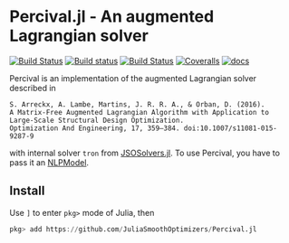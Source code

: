 # Percival.jl - An augmented Lagrangian solver

[![Build Status](https://travis-ci.org/JuliaSmoothOptimizers/Percival.jl.svg?branch=master)](https://travis-ci.org/JuliaSmoothOptimizers/Percival.jl)
[![Build status](https://ci.appveyor.com/api/projects/status/kp1o6ejuu6kgskvp/branch/master?svg=true)](https://ci.appveyor.com/project/dpo/percival-jl/branch/master)
[![Build Status](https://api.cirrus-ci.com/github/JuliaSmoothOptimizers/Percival.jl.svg)](https://cirrus-ci.com/github/JuliaSmoothOptimizers/Percival.jl)
[![Coveralls](https://coveralls.io/repos/JuliaSmoothOptimizers/Percival.jl/badge.svg?branch=master&service=github)](https://coveralls.io/github/JuliaSmoothOptimizers/Percival.jl?branch=master)
[![docs](https://img.shields.io/badge/docs-latest-3f51b5.svg)](https://JuliaSmoothOptimizers.github.io/Percival.jl/latest)

Percival is an implementation of the augmented Lagrangian solver described in

    S. Arreckx, A. Lambe, Martins, J. R. R. A., & Orban, D. (2016).
    A Matrix-Free Augmented Lagrangian Algorithm with Application to Large-Scale Structural Design Optimization.
    Optimization And Engineering, 17, 359–384. doi:10.1007/s11081-015-9287-9

with internal solver `tron` from [JSOSolvers.jl](https://github.com/JuliaSmoothOptimizers/JSOSolvers.jl).
To use Percival, you have to pass it an [NLPModel](https://github.com/JuliaSmoothOptimizers/NLPModels.jl).

## Install

Use `]` to enter `pkg>` mode of Julia, then
```julia
pkg> add https://github.com/JuliaSmoothOptimizers/Percival.jl
```
